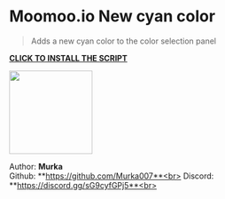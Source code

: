 # Moomoo.io New cyan color

> Adds a new cyan color to the color selection panel

**[CLICK TO INSTALL THE SCRIPT](https://greasyfork.org/en/scripts/447714-moomoo-io-new-cyan-color)**

<img src="https://i.imgur.com/cFzimNr.png" height="150em"/>

Author: **Murka**<br>
Github: **https://github.com/Murka007**<br>
Discord: **https://discord.gg/sG9cyfGPj5**<br>
